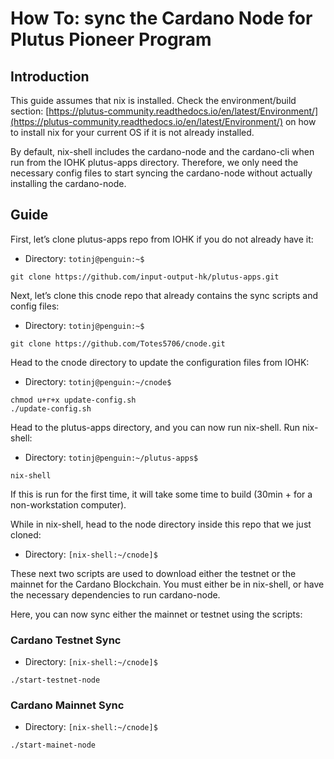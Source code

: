 # How To: sync the Cardano Node for Plutus Pioneer Program

## Introduction

This guide assumes that nix is installed. Check the environment/build section: [https://plutus-community.readthedocs.io/en/latest/Environment/](https://plutus-community.readthedocs.io/en/latest/Environment/) on how to install nix for your current OS if it is not already installed.

By default, nix-shell includes the cardano-node and the cardano-cli when run from the IOHK plutus-apps directory. 
Therefore, we only need the necessary config files to start syncing the cardano-node without actually installing the cardano-node.

## Guide

First, let’s clone plutus-apps repo from IOHK if you do not already have it:

- Directory: ```totinj@penguin:~$```
```
git clone https://github.com/input-output-hk/plutus-apps.git
```

Next, let’s clone this cnode repo that already contains the sync scripts and config files:

- Directory: ```totinj@penguin:~$```
```
git clone https://github.com/Totes5706/cnode.git
```
Head to the cnode directory to update the configuration files from IOHK:

- Directory: ```totinj@penguin:~/cnode$```
```
chmod u+r+x update-config.sh
./update-config.sh
```

Head to the plutus-apps directory, and you can now run nix-shell. Run nix-shell:

- Directory: ```totinj@penguin:~/plutus-apps$```
``` 
nix-shell
```

If this is run for the first time, it will take some time to build (30min + for a non-workstation computer).


While in nix-shell, head to the node directory inside this repo that we just cloned:

- Directory: ```[nix-shell:~/cnode]$```


These next two scripts are used to download either the testnet or the mainnet for the Cardano Blockchain. 
You must either be in nix-shell, or have the necessary dependencies to run cardano-node. 

Here, you can now sync either the mainnet or testnet using the scripts:

### Cardano Testnet Sync

- Directory: ```[nix-shell:~/cnode]$```
```
./start-testnet-node
```

### Cardano Mainnet Sync

- Directory: ```[nix-shell:~/cnode]$```
```
./start-mainet-node
```

